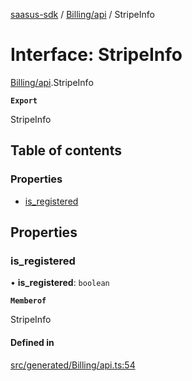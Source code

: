 [saasus-sdk](../README.md) / [Billing/api](../modules/Billing_api.md) / StripeInfo

# Interface: StripeInfo

[Billing/api](../modules/Billing_api.md).StripeInfo

**`Export`**

StripeInfo

## Table of contents

### Properties

- [is\_registered](Billing_api.StripeInfo.md#is_registered)

## Properties

### is\_registered

• **is\_registered**: `boolean`

**`Memberof`**

StripeInfo

#### Defined in

[src/generated/Billing/api.ts:54](https://github.com/saasus-platform/saasus-sdk-javascript/blob/55abc15/src/generated/Billing/api.ts#L54)
